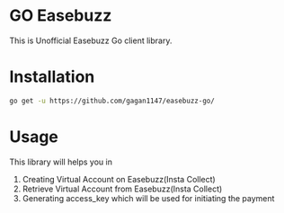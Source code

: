 # GO Easebuzz

This is Unofficial Easebuzz Go client library.

# Installation

``` sh
go get -u https://github.com/gagan1147/easebuzz-go/
```

# Usage

This library will helps you in

1. Creating Virtual Account on Easebuzz(Insta Collect)
2. Retrieve Virtual Account from Easebuzz(Insta Collect)
3. Generating access_key which will be used for initiating the payment